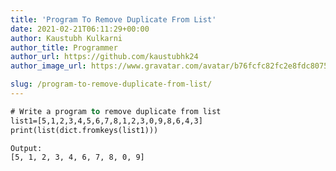 ```yaml
---
title: 'Program To Remove Duplicate From List'
date: 2021-02-21T06:11:29+00:00
author: Kaustubh Kulkarni
author_title: Programmer
author_url: https://github.com/kaustubhk24
author_image_url: https://www.gravatar.com/avatar/b76fcfc82fc2e8fdc8075636f1735f61?s=200

slug: /program-to-remove-duplicate-from-list/
---
```

```vb title="file.vb"
# Write a program to remove duplicate from list
list1=[5,1,2,3,4,5,6,7,8,1,2,3,0,9,8,6,4,3]
print(list(dict.fromkeys(list1)))
```

```vb title="file.vb"
Output:
[5, 1, 2, 3, 4, 6, 7, 8, 0, 9]

```